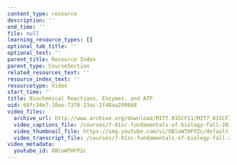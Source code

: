 ```yaml
---
content_type: resource
description: ''
end_time: ''
file: null
learning_resource_types: []
optional_tab_title: ''
optional_text: ''
parent_title: Resource Index
parent_type: CourseSection
related_resources_text: ''
resource_index_text: ''
resourcetype: Video
start_time: ''
title: Biochemical Reactions, Enzymes, and ATP
uid: 68fc34e7-10ae-7370-23ac-2f48aa299868
video_files:
  archive_url: http://www.archive.org/download/MIT7.01SCF11/MIT7_01SCF11_track15_300k.mp4
  video_captions_file: /courses/7-01sc-fundamentals-of-biology-fall-2011/95a45ec414045718b63d4968d7a650dc_OBloWTHFPZc.vtt
  video_thumbnail_file: https://img.youtube.com/vi/OBloWTHFPZc/default.jpg
  video_transcript_file: /courses/7-01sc-fundamentals-of-biology-fall-2011/83d08f8e1b8b921f156f30c1580b13b7_OBloWTHFPZc.pdf
video_metadata:
  youtube_id: OBloWTHFPZc
---
```

